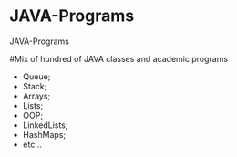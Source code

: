 # JAVA-Programs
JAVA-Programs

#Mix of hundred of JAVA classes and academic programs
* Queue;
* Stack;
* Arrays;
* Lists;
* OOP;
* LinkedLists;
* HashMaps;
* etc...
